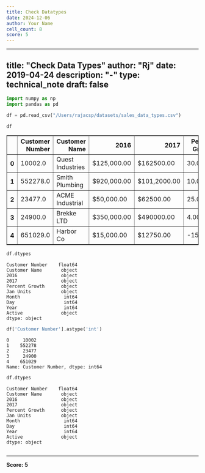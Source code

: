 ```yaml
---
title: Check Datatypes
date: 2024-12-06
author: Your Name
cell_count: 8
score: 5
---
```


---
title: "Check Data Types"
author: "Rj"
date: 2019-04-24
description: "-"
type: technical_note
draft: false
---

```python
import numpy as np
import pandas as pd
```


```python
df = pd.read_csv("/Users/rajacsp/datasets/sales_data_types.csv")
```


```python
df
```




<div>
<style scoped>
    .dataframe tbody tr th:only-of-type {
        vertical-align: middle;
    }

    .dataframe tbody tr th {
        vertical-align: top;
    }

    .dataframe thead th {
        text-align: right;
    }
</style>
<table border="1" class="dataframe">
  <thead>
    <tr style="text-align: right;">
      <th></th>
      <th>Customer Number</th>
      <th>Customer Name</th>
      <th>2016</th>
      <th>2017</th>
      <th>Percent Growth</th>
      <th>Jan Units</th>
      <th>Month</th>
      <th>Day</th>
      <th>Year</th>
      <th>Active</th>
    </tr>
  </thead>
  <tbody>
    <tr>
      <th>0</th>
      <td>10002.0</td>
      <td>Quest Industries</td>
      <td>$125,000.00</td>
      <td>$162500.00</td>
      <td>30.00%</td>
      <td>500</td>
      <td>1</td>
      <td>10</td>
      <td>2015</td>
      <td>Y</td>
    </tr>
    <tr>
      <th>1</th>
      <td>552278.0</td>
      <td>Smith Plumbing</td>
      <td>$920,000.00</td>
      <td>$101,2000.00</td>
      <td>10.00%</td>
      <td>700</td>
      <td>6</td>
      <td>15</td>
      <td>2014</td>
      <td>Y</td>
    </tr>
    <tr>
      <th>2</th>
      <td>23477.0</td>
      <td>ACME Industrial</td>
      <td>$50,000.00</td>
      <td>$62500.00</td>
      <td>25.00%</td>
      <td>125</td>
      <td>3</td>
      <td>29</td>
      <td>2016</td>
      <td>Y</td>
    </tr>
    <tr>
      <th>3</th>
      <td>24900.0</td>
      <td>Brekke LTD</td>
      <td>$350,000.00</td>
      <td>$490000.00</td>
      <td>4.00%</td>
      <td>75</td>
      <td>10</td>
      <td>27</td>
      <td>2015</td>
      <td>Y</td>
    </tr>
    <tr>
      <th>4</th>
      <td>651029.0</td>
      <td>Harbor Co</td>
      <td>$15,000.00</td>
      <td>$12750.00</td>
      <td>-15.00%</td>
      <td>Closed</td>
      <td>2</td>
      <td>2</td>
      <td>2014</td>
      <td>N</td>
    </tr>
  </tbody>
</table>
</div>




```python
df.dtypes
```




    Customer Number    float64
    Customer Name       object
    2016                object
    2017                object
    Percent Growth      object
    Jan Units           object
    Month                int64
    Day                  int64
    Year                 int64
    Active              object
    dtype: object




```python
df['Customer Number'].astype('int')
```




    0     10002
    1    552278
    2     23477
    3     24900
    4    651029
    Name: Customer Number, dtype: int64




```python
df.dtypes
```




    Customer Number    float64
    Customer Name       object
    2016                object
    2017                object
    Percent Growth      object
    Jan Units           object
    Month                int64
    Day                  int64
    Year                 int64
    Active              object
    dtype: object




```python

```


---
**Score: 5**
